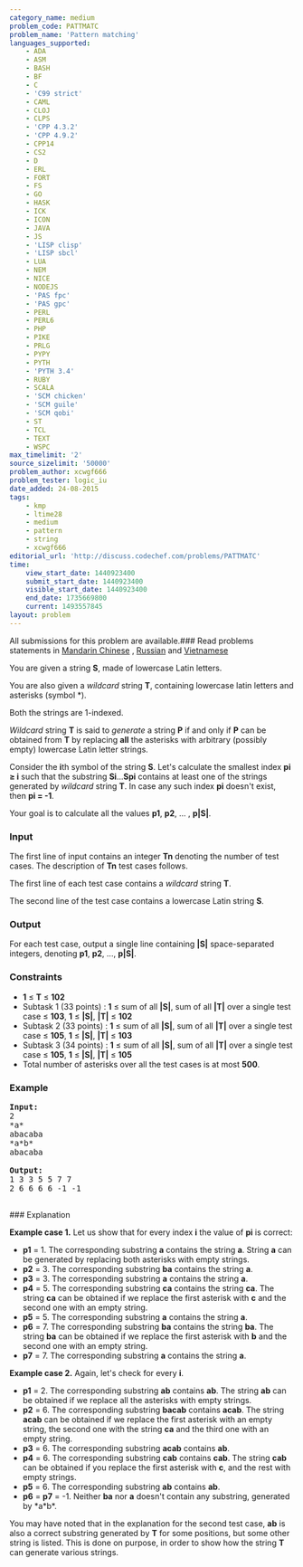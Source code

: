 ```yaml
---
category_name: medium
problem_code: PATTMATC
problem_name: 'Pattern matching'
languages_supported:
    - ADA
    - ASM
    - BASH
    - BF
    - C
    - 'C99 strict'
    - CAML
    - CLOJ
    - CLPS
    - 'CPP 4.3.2'
    - 'CPP 4.9.2'
    - CPP14
    - CS2
    - D
    - ERL
    - FORT
    - FS
    - GO
    - HASK
    - ICK
    - ICON
    - JAVA
    - JS
    - 'LISP clisp'
    - 'LISP sbcl'
    - LUA
    - NEM
    - NICE
    - NODEJS
    - 'PAS fpc'
    - 'PAS gpc'
    - PERL
    - PERL6
    - PHP
    - PIKE
    - PRLG
    - PYPY
    - PYTH
    - 'PYTH 3.4'
    - RUBY
    - SCALA
    - 'SCM chicken'
    - 'SCM guile'
    - 'SCM qobi'
    - ST
    - TCL
    - TEXT
    - WSPC
max_timelimit: '2'
source_sizelimit: '50000'
problem_author: xcwgf666
problem_tester: logic_iu
date_added: 24-08-2015
tags:
    - kmp
    - ltime28
    - medium
    - pattern
    - string
    - xcwgf666
editorial_url: 'http://discuss.codechef.com/problems/PATTMATC'
time:
    view_start_date: 1440923400
    submit_start_date: 1440923400
    visible_start_date: 1440923400
    end_date: 1735669800
    current: 1493557845
layout: problem
---
```

All submissions for this problem are available.###  Read problems statements in [Mandarin Chinese](http://www.codechef.com/download/translated/LTIME28/mandarin/PATTMATC.pdf) , [Russian](http://www.codechef.com/download/translated/LTIME28/russian/PATTMATC.pdf) and [Vietnamese](http://www.codechef.com/download/translated/LTIME28/vietnamese/PATTMATC.pdf)

You are given a string **S**, made of lowercase Latin letters.

You are also given a _wildcard_ string **T**, containing lowercase latin letters and asterisks (symbol \*).

Both the strings are 1-indexed.

_Wildcard_ string **T** is said to _generate_ a string **P** if and only if **P** can be obtained from **T** by replacing **all** the asterisks with arbitrary (possibly empty) lowercase Latin letter strings.

Consider the **i**th symbol of the string **S**. Let's calculate the smallest index **pi ≥ i** such that the substring **Si**...**Spi** contains at least one of the strings generated by _wildcard_ string **T**. In case any such index **pi** doesn't exist, then **pi = -1**.

Your goal is to calculate all the values **p1**, **p2**, ... , **p|S|**.

### Input

The first line of input contains an integer **Tn** denoting the number of test cases. The description of **Tn** test cases follows.

The first line of each test case contains a _wildcard_ string **T**.

The second line of the test case contains a lowercase Latin string **S**.

### Output

For each test case, output a single line containing **|S|** space-separated integers, denoting **p1**, **p2**, ..., **p|S|**.

### Constraints

- **1** ≤ **T** ≤ **102**
- Subtask 1 (33 points) : **1** ≤ sum of all **|S|**, sum of all **|T|** over a single test case ≤ **103**, **1** ≤ **|S|**, **|T|** ≤ **102**
- Subtask 2 (33 points) : **1** ≤ sum of all **|S|**, sum of all **|T|** over a single test case ≤ **105**, **1** ≤ **|S|**, **|T|** ≤ **103**
- Subtask 3 (34 points) : **1** ≤ sum of all **|S|**, sum of all **|T|** over a single test case ≤ **105**, **1** ≤ **|S|**, **|T|** ≤ **105**
- Total number of asterisks over all the test cases is at most **500**.

### Example

<pre><b>Input:</b>
<tt>2
*a*
abacaba
*a*b*
abacaba</tt>

<b>Output:</b>
<tt>1 3 3 5 5 7 7
2 6 6 6 6 -1 -1</tt>

</pre>### Explanation
**Example case 1.** Let us show that for every index **i** the value of **pi** is correct:

- **p1** = 1. The corresponding substring **a** contains the string **a**. String **a** can be generated by replacing both asterisks with empty strings.
- **p2** = 3. The corresponding substring **ba** contains the string **a**.
- **p3** = 3. The corresponding substring **a** contains the string **a**.
- **p4** = 5. The corresponding substring **ca** contains the string **ca**. The string **ca** can be obtained if we replace the first asterisk with **c** and the second one with an empty string.
- **p5** = 5. The corresponding substring **a** contains the string **a**.
- **p6** = 7. The corresponding substring **ba** contains the string **ba**. The string **ba** can be obtained if we replace the first asterisk with **b** and the second one with an empty string.
- **p7** = 7. The corresponding substring **a** contains the string **a**.

**Example case 2.** Again, let's check for every **i**.

- **p1** = 2. The corresponding substring **ab** contains **ab**. The string **ab** can be obtained if we replace all the asterisks with empty strings.
- **p2** = 6. The corresponding substring **bacab** contains **acab**. The string **acab** can be obtained if we replace the first asterisk with an empty string, the second one with the string **ca** and the third one with an empty string.
- **p3** = 6. The corresponding substring **acab** contains **ab**.
- **p4** = 6. The corresponding substring **cab** contains **cab**. The string **cab** can be obtained if you replace the first asterisk with **c**, and the rest with empty strings.
- **p5** = 6. The corresponding substring **ab** contains **ab**.
- **p6** = **p7** = -1. Neither **ba** nor **a** doesn't contain any substring, generated by \*a\*b\*.

You may have noted that in the explanation for the second test case, **ab** is also a correct substring generated by **T** for some positions, but some other string is listed. This is done on purpose, in order to show how the string **T** can generate various strings.
